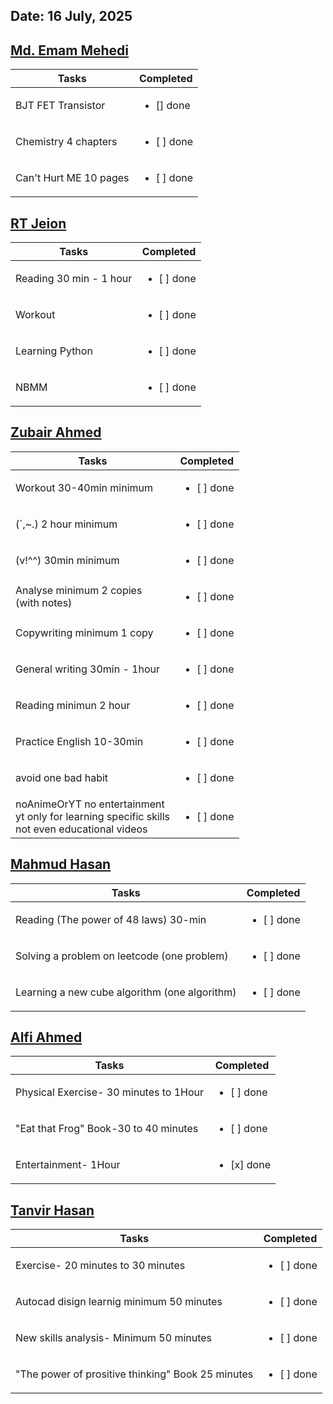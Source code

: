## Date: 16 July, 2025




## [Md. Emam Mehedi](https://github.com/mdemammehedi-159)
|Tasks|Completed|
|-------|-----|
|BJT FET Transistor| <ul><li>[] done</li></ul>|
|Chemistry 4 chapters| <ul><li>[ ] done</li></ul>|
|Can't Hurt ME 10 pages| <ul><li>[ ] done</li></ul>|
## [RT Jeion](https://github.com/RT-Jeion)
|Tasks|Completed|
|-------|-----|
|Reading 30 min - 1 hour| <ul><li>[ ] done</li></ul>|
|Workout                | <ul><li>[ ] done</li></ul>|
|Learning Python        |<ul><li>[ ] done</li></ul>|
|NBMM                   |<ul><li>[ ] done</li></ul>|
## [Zubair Ahmed](https://github.com/zubair-rex) 
|Tasks|Completed|
|-------|-----|
|Workout 30-40min minimum                       | <ul><li>[ ] done</li></ul>|
|(`,~.) 2 hour minimum                          | <ul><li>[ ] done</li></ul>|
|(v!^^) 30min minimum                           | <ul><li>[ ] done</li></ul>|
|Analyse minimum 2 copies <br>(with notes)      | <ul><li>[ ] done</li></ul>|
|Copywriting minimum 1 copy                     | <ul><li>[ ] done</li></ul>|
|General writing 30min - 1hour                  | <ul><li>[ ] done</li></ul>|
|Reading minimun 2 hour                         | <ul><li>[ ] done</li></ul>|
|Practice English 10-30min                      | <ul><li>[ ] done</li></ul>|
|avoid one bad habit                            | <ul><li>[ ] done</li></ul>|
|noAnimeOrYT no entertainment<br> yt only for learning specific skills<br> not even educational videos| <ul><li>[ ] done</li></ul>|
## [Mahmud Hasan](https://github.com/mahmud1223)
|Tasks|Completed|
|-------|-----|
|Reading (The power of 48 laws) 30-min        | <ul><li>[ ] done</li></ul>|
|Solving a problem on leetcode (one problem)  | <ul><li>[ ] done</li></ul>|
|Learning a new cube algorithm (one algorithm)| <ul><li>[ ] done</li></ul>|
## [Alfi Ahmed](https://github.com/alfiahmed160)
|Tasks|Completed|
|-------|-----|
| Physical Exercise- 30 minutes to 1Hour | <ul><li>[ ] done</li></ul>|
|"Eat that Frog" Book-30 to 40 minutes   | <ul><li>[ ] done</li></ul>|
|Entertainment- 1Hour                    | <ul><li>[x] done</li></ul>|
## [Tanvir Hasan](https://github.com/tanvir7hasan)
|Tasks|Completed|
|-------|-----|
| Exercise- 20 minutes to 30 minutes | <ul><li>[ ] done</li></ul>|
|Autocad disign learnig minimum 50 minutes | <ul><li>[ ] done</li></ul>|
|New skills analysis- Minimum 50 minutes  | <ul><li>[ ] done</li></ul>|
|"The power of prositive thinking" Book 25 minutes  | <ul><li>[ ] done</li></ul>|
